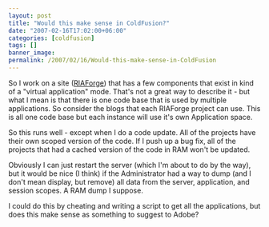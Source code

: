 ```yaml
---
layout: post
title: "Would this make sense in ColdFusion?"
date: "2007-02-16T17:02:00+06:00"
categories: [coldfusion]
tags: []
banner_image: 
permalink: /2007/02/16/Would-this-make-sense-in-ColdFusion
---
```


So I work on a site (<a href="http://www.riaforge.org">RIAForge</a>) that has a few components that exist in kind of a "virtual application" mode. That's not a great way to describe it - but what I mean is that there is one code base that is used by multiple applications. So consider the blogs that each RIAForge project can use. This is all one code base but each instance will use it's own Application space.

So this runs well - except when I do a code update. All of the projects have their own scoped version of the code. If I push up a bug fix, all of the projects that had a cached version of the code in RAM won't be updated.

Obviously I can just restart the server (which I'm about to do by the way), but it would be nice (I think) if the Administrator had a way to dump (and I don't mean display, but remove) all data from the server, application, and session scopes. A RAM dump I suppose. 

I could do this by cheating and writing a script to get all the applications, but does this make sense as something to suggest to Adobe?